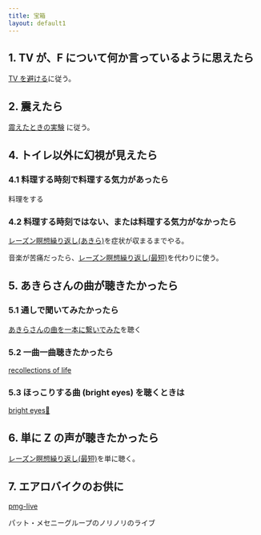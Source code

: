 ```yaml
---
title: 宝箱
layout: default1
---
```

## 1. TV が、F について何か言っているように思えたら

[TV を避ける](../tv-avoidance/)に従う。

## 2. 震えたら

[震えたときの実験](../sweats/) に従う。

## 4. トイレ以外に幻視が見えたら

### 4.1 料理する時刻で料理する気力があったら

料理をする

### 4.2 料理する時刻ではない、または料理する気力がなかったら

[レーズン瞑想繰り返し(あきら)](https://drive.google.com/file/d/1jkf0O5cDtmI8oqrsiaE-7ur0YKvS751l/view?usp=drive_link)を症状が収まるまでやる。

音楽が苦痛だったら、[レーズン瞑想繰り返し(最短)](https://drive.google.com/file/d/1bKPh7qnYiiv241_UV17IZstEulzaqyhE/view?usp=sharing)を代わりに使う。

## 5. あきらさんの曲が聴きたかったら

### 5.1 通しで聞いてみたかったら

[あきらさんの曲を一本に繋いでみた](https://drive.google.com/file/d/1ET9xYBoCSzWMgyO79kxAL1zbdg9p3FPM/view?usp=drive_link)を聴く

### 5.2 一曲一曲聴きたかったら

[recollections of life](/recollections-of-life)

### 5.3 ほっこりする曲 (bright eyes) を聴くときは

[bright eyes🎵](https://drive.google.com/file/d/1T-WytIp2QH-xu5XjcH0iotJ0jjh1PbZj/view?usp=drive_link)

## 6. 単に Z の声が聴きたかったら

[レーズン瞑想繰り返し(最短)](https://drive.google.com/file/d/1bKPh7qnYiiv241_UV17IZstEulzaqyhE/view?usp=sharing)を単に聴く。

## 7. エアロバイクのお供に

[pmg-live](https://drive.google.com/file/d/14ut0I4SEeLuIU5D-0zGwXUjMFWAZ867s/view?usp=drive_link)

パット・メセニーグループのノリノリのライブ